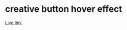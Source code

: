 # creative button hover effect

[Live link](https://tusersheikh.github.io/learning-css-animations/task-26/)
